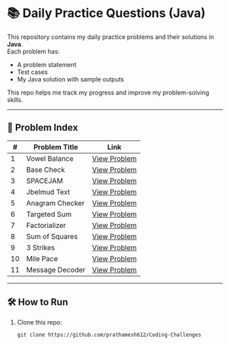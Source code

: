 # 📚 Daily Practice Questions (Java)

This repository contains my daily practice problems and their solutions in **Java**.  
Each problem has:
- A problem statement
- Test cases
- My Java solution with sample outputs

This repo helps me track my progress and improve my problem-solving skills.  

---

## 📖 Problem Index

| #   | Problem Title   | Link                                         |
| --- | --------------- | -------------------------------------------- |
| 1   | Vowel Balance   | [View Problem](./problem-01-vowel-balance)   |
| 2   | Base Check      | [View Problem](./problem-02-base-check)      |
| 3   | SPACEJAM        | [View Problem](./problem-03-spacejam)        |
| 4   | Jbelmud Text    | [View Problem](./problem-04-jbelmud-text)    |
| 5   | Anagram Checker | [View Problem](./problem-05-anagram-checker) |
| 6   | Targeted Sum    | [View Problem](./problem-06-targeted-sum)    |
| 7   | Factorializer   | [View Problem](./problem-07-factorializer)   |
| 8   | Sum of Squares  | [View Problem](./problem-08-SumOfSquares)    |
| 9   | 3 Strikes       | [View Problem](./problem-09-three-strikes)   |
| 10  | Mile Pace       | [View Problem](./problem-10-mile-pace)       |
| 11  | Message Decoder | [View Problem](./problem-11-message-decoder) |

---

## 🛠 How to Run
1. Clone this repo:
   ```
   git clone https://github.com/prathamesh612/Coding-Challenges
   ```
